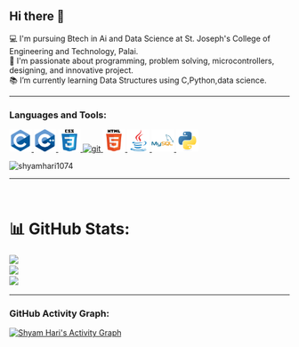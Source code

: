## Hi there 👋

💻 I'm pursuing Btech in Ai and Data Science  at St. Joseph's College of Engineering and Technology, Palai.<br>
🤖 I'm passionate about programming, problem solving, microcontrollers, designing, and innovative project.<br>
📚 I’m currently learning Data Structures using C,Python,data science.<br>

<hr>
<h3 align="left">Languages and Tools:</h3>

<p align="left"> <a href="https://www.cprogramming.com/" target="_blank" rel="noreferrer"> <img src="https://raw.githubusercontent.com/devicons/devicon/master/icons/c/c-original.svg" alt="c" width="40" height="40"/> </a> <a href="https://www.w3schools.com/cpp/" target="_blank" rel="noreferrer"> <img src="https://raw.githubusercontent.com/devicons/devicon/master/icons/cplusplus/cplusplus-original.svg" alt="cplusplus" width="40" height="40"/> </a> <a href="https://www.w3schools.com/css/" target="_blank" rel="noreferrer"> <img src="https://raw.githubusercontent.com/devicons/devicon/master/icons/css3/css3-original-wordmark.svg" alt="css3" width="40" height="40"/> </a> <a href="https://git-scm.com/" target="_blank" rel="noreferrer"> <img src="https://www.vectorlogo.zone/logos/git-scm/git-scm-icon.svg" alt="git" width="40" height="40"/> </a> <a href="https://www.w3.org/html/" target="_blank" rel="noreferrer"> <img src="https://raw.githubusercontent.com/devicons/devicon/master/icons/html5/html5-original-wordmark.svg" alt="html5" width="40" height="40"/> </a> <a href="https://www.java.com" target="_blank" rel="noreferrer"> <img src="https://raw.githubusercontent.com/devicons/devicon/master/icons/java/java-original.svg" alt="java" width="40" height="40"/> </a> <a href="https://www.microsoft.com/en-us/sql-server" target="_blank" rel="noreferrer"> <a href="https://www.mysql.com/" target="_blank" rel="noreferrer"> <img src="https://raw.githubusercontent.com/devicons/devicon/master/icons/mysql/mysql-original-wordmark.svg" alt="mysql" width="40" height="40"/> </a> <a href="https://www.python.org" target="_blank" rel="noreferrer"> <img src="https://raw.githubusercontent.com/devicons/devicon/master/icons/python/python-original.svg" alt="python" width="40" height="40"/> </a> </p> <img src="https://camo.githubusercontent.com/cd6168304e5b6c2ff253396d27e2c68bda937b0cdc34723fcbd4b3968a731004/68747470733a2f2f6b6f6d617265762e636f6d2f67687076632f3f757365726e616d653d6a6f656c2d77696c6c69616d732d6d6174686577266c6162656c3d50726f66696c65253230766965777326636f6c6f723d306537356236267374796c653d666c6174" alt="shyamhari1074" data-canonical-src="https://komarev.com/ghpvc/?username=shyamhari1074&amp;label=Profile%20views&amp;color=0e75b6&amp;style=flat" style="max-width: 100%;">

<hr>
<br>

# 📊 GitHub Stats:
![](https://github-readme-stats.vercel.app/api?username=shyamhari1074&theme=dark&hide_border=false&include_all_commits=false&count_private=false)<br/>
![](https://github-readme-streak-stats.herokuapp.com/?user=shyamhari1074&theme=dark&hide_border=false)<br/>
![](https://github-readme-stats.vercel.app/api/top-langs/?username=shyamhari1074&theme=dark&hide_border=false&include_all_commits=false&count_private=false&layout=compact)

---


<h3 align="left">GitHub Activity Graph:</h3>
<a href="https://github.com/ashutosh00710/github-readme-activity-graph"><img alt="Shyam Hari's Activity Graph" src="https://github-readme-activity-graph.vercel.app/graph?username=shyamhari1074&theme=github-compact" /></a>
